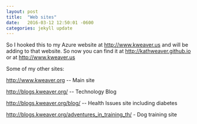 ```yaml
---
layout: post
title:  "Web sites"
date:   2016-03-12 12:50:01 -0600
categories: jekyll update
---
```


So I hooked this to my Azure website at http://www.kweaver.us and will be adding to that website.  So now you can find it at http://kathweaver.github.io or at http://www.kweaver.us

Some of my other sites:

http://www.kweaver.org  -- Main site

http://blogs.kweaver.org/ -- Technology Blog

http://blogs.kweaver.org/blog/ -- Health Issues site including diabetes

http://blogs.kweaver.org/adventures_in_training_th/ - Dog training site
